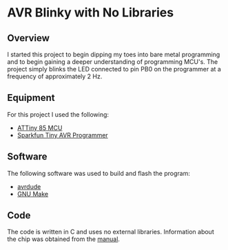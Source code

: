 # **AVR Blinky with No Libraries**

## **Overview**
I started this project to begin dipping my toes into bare metal programming and to begin gaining a deeper understanding of programming MCU's. The project simply blinks the LED connected to pin PB0 on the programmer at a frequency of approximately 2 Hz.

## **Equipment**
For this project I used the following:
- [ATTiny 85 MCU](https://components101.com/microcontroller/attiny85-pinout-datasheet)
- [Sparkfun Tiny AVR Programmer](https://www.sparkfun.com/products/11801)

## **Software**
The following software was used to build and flash the program:
- [avrdude](https://github.com/avrdudes/avrdude)
- [GNU Make](https://www.gnu.org/software/make/)

## **Code**
The code is written in C and uses no external libraries. Information about the chip was obtained from the [manual](https://ww1.microchip.com/downloads/en/devicedoc/atmel-2586-avr-8-bit-microcontroller-attiny25-attiny45-attiny85_datasheet.pdf).
